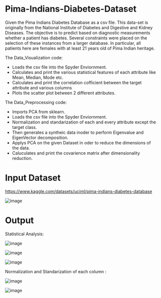 # Pima-Indians-Diabetes-Dataset

Given the Pima Indians Diabetes Database as a csv file. This data-set is originally
from the National Institute of Diabetes and Digestive and Kidney Diseases. The objective is to
predict based on diagnostic measurements whether a patient has diabetes. Several constraints
were placed on the selection of these instances from a larger database. In particular, all patients
here are females with at least 21 years old of Pima Indian heritage.  

The Data_Visualization code:
* Loads the csv file into the Spyder Enviornment.
* Calculates and print the various statistical features of each attribute like Mean, Median, Mode etc.
* Calculates and print the correlation cofficient between the target attribute and various columns
* Plots the scatter plot between 2 different attributes.


The Data_Preprocessing code:
* Imports PCA from sklearn.
* Loads the csv file into the Spyder Enviornment.
* Normalization and standarization of each and every attribute except the target class.
* Then generates a syntheic data inoder to perform Eigenvalue and EigenVector decomposition.
* Applys PCA on the given Dataset in oder to reduce the dimensions of the data.
* Caluculates and print the covarience matrix after dimensionality reduction.



# Input Dataset

https://www.kaggle.com/datasets/uciml/pima-indians-diabetes-database

![image](https://user-images.githubusercontent.com/119813195/228885870-124eceb8-0e4d-4381-992f-e567e7ffcfb8.png)


# Output

Statistical Analysis:

![image](https://user-images.githubusercontent.com/119813195/228886486-d491a86d-e2ad-44b8-92cc-7e7956993a94.png)

![image](https://user-images.githubusercontent.com/119813195/228887122-2090b7e2-096a-4c4e-85af-d6b812713b7b.png)

![image](https://user-images.githubusercontent.com/119813195/228887163-7093b32a-0db9-4776-b969-d652ea6be8a4.png)

Normalization and Standarization of each column :

![image](https://user-images.githubusercontent.com/119813195/228903363-8973ceb1-29fe-49df-8a4b-3c8f91ef15e4.png)

![image](https://user-images.githubusercontent.com/119813195/228903765-f0c57206-5122-45aa-9fd2-5bb024b452d8.png)



